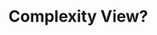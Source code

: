 # Complexity View?

<script>

import FileCache from "src/client/fileindex.js"

import FileIndex from "src/client/fileindex.js"
import files from "src/client/files.js"
import moment from "src/external/moment.js";
import d3 from "src/external/d3.v5.js"

(async () => {
  var now = moment(Date.now())
  var url = lively4url + "/demos/"
  var tree = {
    children: []
  }
  
  var classes = await FileCache.current().db.classes.toArray();
  classes = classes
    .filter(ea => ea.url.match(lively4url)) // only show local files...
    .filter(ea => ea.url.match("src/client/")) // only some aspects

  var nodesMap = new Map()

  function addNode(node) {
    var parent = ensureNode(node.url.replace(lively4url, "").split("/").reverse())
    parent.children.push(node)
  }

  function ensureNode(path) {
    if (path.length == 0) {
      return tree
    }
    var key = path.join("/")
    var node = nodesMap.get(key)
    if (!node) {
      console.log("add " + key)
      var [parentName, ...parentPath] = path
      node = {
        name: parentName, 
        url: lively4url + path.reverse().join("/"),
        children: []
      }
      nodesMap.set(key, node)
      var parent = ensureNode(parentPath)
      parent.children.push(node)
    }
    return node
  }
  
  classes.forEach(ea => addNode(ea) )


  function visit(d, cb) {
    cb(d)
    d.children && d.children.forEach(ea => visit(ea,cb))
  }

  var urlMap = new Map()
  visit(tree, ea => urlMap.set(ea.url, ea))
  
  // connect our dababase entries with visualization data nodes
  await FileIndex.current().db.files.each(ea => {
    var d = urlMap.get(ea.url)
    if (d) {
      d.index = ea
    }
  })
  
  var div = await lively.create("div")
  div.style.position = "relative"
  
  var treeviz = await lively.create("d3-polymetricview")
  // var treeviz = await lively.create("d3-radialtree")

  treeviz.setData(tree)
  
  treeviz.style.backgroundColor = "lightgray"
  
  // positioning hack.... we make our coordinate system much easier by this
  lively.setPosition(treeviz, lively.pt(0,0))

  treeviz.style.width = "3000px"
  treeviz.style.height = "400px"
  
  div.appendChild(treeviz)

  var minSize = 150

  var colorScale = d3.scaleLinear()
      .range(['#aaccff', '#808080'])
      .domain([10, 1 * 355])
      .interpolate(d3.interpolateHcl);

  treeviz.config({
      color(node) {
        if (!node.data || !node.data.index) return "gray"
        var days = moment.duration(now.diff(moment(node.data.index.modified))).asDays()
        
        return colorScale(days)
      },

      calcSize(node) {
        try {
          var size = node.data.end - node.data.start
          if (size > 0) return size
          return minSize
        } catch(e) {
          return minSize
        }
      },

      width(node) {
        if (!node.data) return minSize
        var size = Math.sqrt(this.calcSize(node))
        
        return size
      },

      height(node) {
        if (!node.data) return minSize
        var size = Math.sqrt(this.calcSize(node))
        
        return size
     },
      
      onclick(node, evt) {
      
        if (evt.shiftKey && node.data.url) {
          lively.openBrowser(node.data.url, true)  
        } else {
          lively.openInspector(node.data)
        }
      },

    })
  
  
  treeviz.updateViz()

  return div
})()
</script>